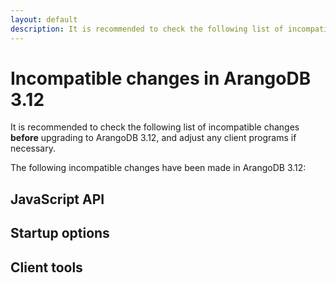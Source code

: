 ```yaml
---
layout: default
description: It is recommended to check the following list of incompatible changes before upgrading to ArangoDB 3.12
---
```

# Incompatible changes in ArangoDB 3.12

It is recommended to check the following list of incompatible changes **before**
upgrading to ArangoDB 3.12, and adjust any client programs if necessary.

The following incompatible changes have been made in ArangoDB 3.12:



## JavaScript API



## Startup options



## Client tools

